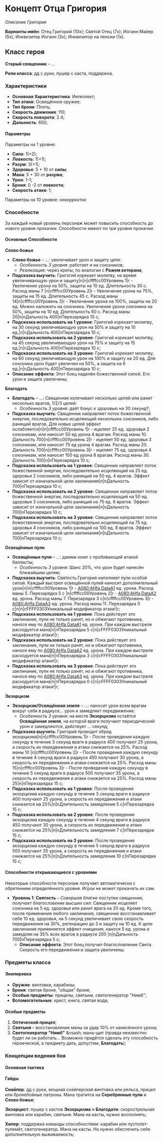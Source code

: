 # Концепт Отца Григория
*Описание Григория*

**Варианты имён**: Отец Григорий (10x); Святой Отец (7x); Иоганн Майер (5x); Инквизитор Иоганн (3x); Инквизитор на пенсии (1x).

## Класс героя
**Старый священник** &ndash; ...

**Роли класса**: дд с руки, пушер с каста, поддержка.

### Характеристики
   * **Основная Характеристика**: Интеллект;
   * **Тип атаки**: Освящённое оружие;
   * **Тип брони**: Плоть;
   * **Скорость движения**: 110;
   * **Скорость поворота**: 2.4;
   * **Дальность**: 650;

#### Параметры

Параметры на 1 уровне:

   * **Сила**: 1(+2);
   * **Ловкость**: 1(+1);
   * **Разум**: 3(+1);
   * **Здоровье**: 5 + 10 от **силы**;
   * **Мана**: 5 + 30 от **разума**;
   * **Урон**: 1-1;
   * **Броня**: 0 -2 от **ловкости**;
   * **Скорость атаки**: 1;

Параметры на 10 уровне:
*некорректно*

### Способности
За каждый новый уровень персонаж может повысить способность до нового уровня прокачки. Способности имеют по три уровня прокачки.

#### Основные Способности

**Слово божье**

* **Слово божье** &ndash; *...*: увеличивает урон и защиту цели:
   * *Особенность 3 уровня*: работает и на союзников;
   * *Реализация*: через криты, по аналогии с **Ражем ветерана**;
* **Подсказка выучить**: Григогий изрекает молитву, на время увеличивающую урон и защиту|n|n|cffffcc00Уровень 1|r - Увеличение урона на 50%, защиты на 10 ед. Длительность 30 с. Расход маны 7 |n|cffffcc00Уровень 2|r - Увеличение урона на 75%, защиты на 15 ед. Длительность 45 с. Расход маны 14|n|cffffcc00Уровень 3|r - Увеличение урона на 100%, защиты на 20 ед. Можно наложить на союзника. Увеличение урона союзника на 50%, защиты на 10 ед; Длительность 60 с. Расход маны 20|n|nДальность 400|nПерезарядка 10 с;
* **Подсказка использовать на 1 уровне**: Григогий изрекает молитву, на 30 секунд увеличивающую урон на 50% и защиту на 10 ед.|n|nДальность 400|nПерезарядка 10 с;
* **Подсказка использовать на 2 уровне**: Григогий изрекает молитву, на 45 секунд увеличивающую урон на 75% и защиту на 15 ед.|n|nДальность 400|nПерезарядка 10 с;
* **Подсказка использовать на 3 уровне**: Григогий изрекает молитву, на 60 секунд увеличивающую урон на 100% и защиту на 20 ед. Для союзника урон будет увеличен на 50%, а защита на 6 ед.|n|nДальность 400|nПерезарядка 10 с;
* **Описание эффекта**: Этот боец наделён божественной силой. Его урон и защита увеличены;

**Благодать**

* **Благодать** &ndash; *...*: Священник излечивает несколько целей или ранит несколько врагов, 1/2/3 целей:
   * *Особенность 3 уровня*: даёт бонус к здоровью на 30 секунд?;
* **Подсказка выучить**: Священник направляет поток божественной энергии, последовательно исцеляющий нескольких союзников, либо ранящий врагов. Для новых целей эффект ослабляется|n|n|cffffcc00Уровень 1|r - ицеляет 25 ед. здоровья 2 союзникам, или наносит 50 ед урона 4 врагам. Расход маны 10. Дальность 700|n|cffffcc00Уровень 2|r - ицеляет 50 ед. здоровья 3 союзникам, или наносит 75 ед урона 4 врагам. Расход маны 20. Дальность 700|n|cffffcc00Уровень 3|r - ицеляет 75 ед. здоровья 4 союзникам, или наносит 100 ед урона 8 врагам. Расход маны 30. Дальность 700|n|nПерезарядка 10 с;
* **Подсказка использовать на 1 уровне**: Священник направляет поток божественной энергии, последовательно исцеляющий на 25 ед. здоровья 2 союзников, либо ранящий на 50 ед. 4 врагов. Эффект зависит от изначальной цели заклинания|n|nДальность 700|nПерезарядка 10 с;
* **Подсказка использовать на 2 уровне**: Священник направляет поток божественной энергии, последовательно исцеляющий на 50 ед. здоровья 3 союзников, либо ранящий на 75 ед. 6 врагов. Эффект зависит от изначальной цели заклинания|n|nДальность 700|nПерезарядка 10 с;
* **Подсказка использовать на 3 уровне**: Священник направляет поток божественной энергии, последовательно исцеляющий на 75 ед. здоровья 4 союзников, либо ранящий на 100 ед. 8 врагов. Эффект зависит от изначальной цели заклинания|n|nДальность 700|nПерезарядка 10 с;

**Освещённые пули**

* **Освящённые пули** &ndash; *...*: дамми юнит с пробивающей атакой баллисты;
   * *Особенность 3 уровня*: Шанс 20%, что урон будет нанесён ближайшим целям;
* **Подсказка выучить**: Святость Григория наполняет пули особой силой. Каждый выстрел освещённой пулей наносит дополнительный урон|n|n|cffffcc00Уровень 1|r - <A080:AHfa,DataA1> ед. урона. Расход маны 5. Перезарядка 5 с |n|cffffcc00Уровень 2|r - <A080:AHfa,DataA2> ед. урона. Расход маны 7. Перезарядка 3 с|n|cffffcc00Уровень 3|r - <A080:AHfa,DataA3> ед. урона. Расход маны 11. Перезарядка 0 с|n|n|cFFFF0303Уникальный модификатор атаки!|r;
* **Подсказка использовать на 1 уровне**: Пока действует это заклинание, пули не только ранят, но и обжигают противника, нанося ему по <A080:AHfa,DataA1> ед. урона. При каждом выстреле расходуется мана|n|nПерезарядка 5 с|n|cFFFF0303Уникальный модификатор атаки!|r;
* **Подсказка использовать на 2 уровне**: Пока действует это заклинание, пули не только ранят, но и обжигают противника, нанося ему по <A080:AHfa,DataA2> ед. урона. При каждом выстреле расходуется мана|n|nПерезарядка 3 с|n|cFFFF0303Уникальный модификатор атаки!|r;
* **Подсказка использовать на 3 уровне**: Пока действует это заклинание, пули не только ранят, но и обжигают противника, нанося ему по <A080:AHfa,DataA3> ед. урона. При каждом выстреле расходуется мана|n|nПерезарядка 0 с|n|cFFFF0303Уникальный модификатор атаки!|r;

**Экзорцизм**

* **Экзорцизм/Освящённая земля** &ndash; *...*: наносит урон всем врагам вокруг себя в радиусе... урон и замедляет передвижение:
   * *Особенность 3 уровня*: на месте **Экзорцизма** остаётся **Освящённая земля**, на которой враги получают периодический урон и замедляются, действует ... секунд;
* **Подсказка выучить**: Григорий проводит обряд экзорцизма|n|n|cffffcc00Уровень 1|r - После проведения каждую секунду в течение 3 секунд враги в радиусе 400 получают 25 урона, а скорость их передвижения и атаки снижается на 25%. Расход маны 10 |n|cffffcc00Уровень 2|r - После проведения каждую секунду в течение 4 секунд враги в радиусе 450 получают 30 урона, а скорость их передвижения и атаки снижается на 25%. Расход маны 15|n|cffffcc00Уровень 3|r - После проведения каждую секунду в течение 5 секунд враги в радиусе 500 получают 35 урона, а скорость их передвижения и атаки снижается на 25%. Расход маны 25|n|nПерезарядка 15 с;
* **Подсказка использовать на 1 уровне**: После проведения экзорцизма каждую секунду в течение 3 секунд враги в радиусе 400 получают 25 урона, а скорость их передвижения и атаки снижается на 25%|n|nДлительность замедления 5 с|nПерезарядка 15 с;
* **Подсказка использовать на 2 уровне**: После проведения экзорцизма каждую секунду в течение 4 секунд враги в радиусе 450 получают 30 урона, а скорость их передвижения и атаки снижается на 25%|n|nДлительность замедления 7 с|nПерезарядка 15 с;
* **Подсказка использовать на 3 уровне**: После проведения экзорцизма каждую секунду в течение 5 секунд враги в радиусе 500 получают 35 урона, а скорость их передвижения и атаки снижается на 25%|n|nДлительность замедления 10 с|nПерезарядка 15 с;

#### Способности открывающиеся с уровнями
Некоторые способности персонаж получает автоматически с обретением определённого уровня. Игрок не может прокачать их сам.

   * **Уровень 1**: **Святость** &ndash; *Совершая благие поступки священник, получает благословение высших сил*: Священник исцеляет союзника на 5 ед. здоровья или ранит врага на 20 ед. Кроме того, после применения любого заклинания, священник восстанавливает себе 10 ед. здоровья, на 5 секунд увеличивает свою скорость передвижения на 30%, регенрацию до 3 и защиту на 10 ед. К цели заклинания применяется эффект очищения, нанося 5 ед. урона и замедляя на 35% всех врагов в радиусе 200 |n|nДальность 700|nПерезарядка 5 с;
      * **Описание эффекта**: Этот боец получил благословление Света. Скорость его передвижения и защита увеличены;

### Предметы класса

#### Экипировка
   * **Оружие**: винтовки, карабины;
   * **Броня**: святая броня, "общая" броня;
   * **Особые предметы**: прицелы, святыни, светогенератор "Нимб";
   * **Вспомогательные**: крест, книга, святая вода;

#### Особые предметы
   1. **Оптический прицел**;
   2. **Святыня** &ndash; восстановление маны за удар 10% от нанесённого урона;
   3. **Светогенератор "Нимб"** &nsash; мана-щит (правда неизвестно будет ли он работать... Возможно придётся сделать эту способность героической, а предмету дать, допустим, **Благодать**);

### Концепции ведения боя
#### Основная тактика

#### Гайды

**Снайпер**: дд с руки, мощная снайперская винтовка или рельса, прицел или бронебойные патроны. Мана тратится на **Серебрянные пули** и **Слово божье**;

**Экзорцист**: пушер с кастов **Экзорцизма** и **Благодати**: скорострельная винтовка или карабин, святыня. Мана на касты, нужно восполнять;

**Хилер**: поддержка команды способностями: карабин или пустолет-пулемёт, светогенератор. Мана на касты. Но нужно обеспечить себе дополнительную выживаемость;